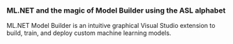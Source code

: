 ### ML.NET and the magic of Model Builder using the ASL alphabet

ML.NET Model Builder is an intuitive graphical Visual Studio extension to build, train, and deploy custom machine learning models.
